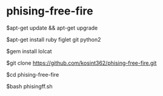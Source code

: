 # phising-free-fire
$apt-get update && apt-get upgrade

$apt-get install ruby figlet git python2

$gem install lolcat

$git clone https://github.com/kosint362/phising-free-fire.git

$cd phising-free-fire

$bash phisingff.sh
